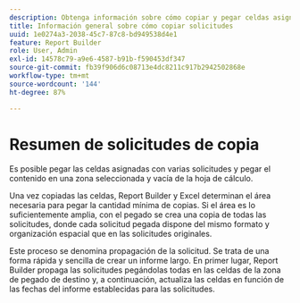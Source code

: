```yaml
---
description: Obtenga información sobre cómo copiar y pegar celdas asignadas con más de una solicitud.
title: Información general sobre cómo copiar solicitudes
uuid: 1e0274a3-2038-45c7-87c8-bd949538d4e1
feature: Report Builder
role: User, Admin
exl-id: 14578c79-a9e6-4587-b91b-f590453df347
source-git-commit: fb39f906d6c08713e4dc8211c917b2942502868e
workflow-type: tm+mt
source-wordcount: '144'
ht-degree: 87%

---
```


# Resumen de solicitudes de copia

Es posible pegar las celdas asignadas con varias solicitudes y pegar el contenido en una zona seleccionada y vacía de la hoja de cálculo.

Una vez copiadas las celdas, Report Builder y Excel determinan el área necesaria para pegar la cantidad mínima de copias. Si el área es lo suficientemente amplia, con el pegado se crea una copia de todas las solicitudes, donde cada solicitud pegada dispone del mismo formato y organización espacial que en las solicitudes originales.

Este proceso se denomina propagación de la solicitud. Se trata de una forma rápida y sencilla de crear un informe largo. En primer lugar, Report Builder propaga las solicitudes pegándolas todas en las celdas de la zona de pegado de destino y, a continuación, actualiza las celdas en función de las fechas del informe establecidas para las solicitudes.
